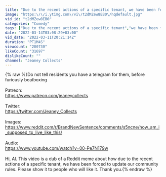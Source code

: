 ```yaml
---
title: "Due to the recent actions of a specific tenant, we have been forced to update our community rules"
image: "https:\/\/i.ytimg.com\/vi\/t2dMZew8EB0\/hqdefault.jpg"
vid_id: "t2dMZew8EB0"
categories: "Comedy"
tags: ["Due to the recent actions of a specific tenant","we have been forced to update our community rules","landlord"]
date: "2022-03-14T03:08:29+03:00"
vid_date: "2022-03-11T20:21:14Z"
duration: "PT1M4S"
viewcount: "280730"
likeCount: "31697"
dislikeCount: ""
channel: "Jeaney Collects"
---
```

{% raw %}Do not tell residents you have a telegram for them, before furiously beatboxing<br /><br />Patreon: <br /><a rel="nofollow" target="blank" href="https://www.patreon.com/jeaneycollects">https://www.patreon.com/jeaneycollects</a><br /><br />Twitter:<br /><a rel="nofollow" target="blank" href="https://twitter.com/Jeaney_Collects">https://twitter.com/Jeaney_Collects</a><br /><br />Images:<br /><a rel="nofollow" target="blank" href="https://www.reddit.com/r/BrandNewSentence/comments/s5ncne/how_am_i_supposed_to_live_like_this/">https://www.reddit.com/r/BrandNewSentence/comments/s5ncne/how_am_i_supposed_to_live_like_this/</a><br /><br />Audio:<br /><a rel="nofollow" target="blank" href="https://www.youtube.com/watch?v=00-Pe7N179w">https://www.youtube.com/watch?v=00-Pe7N179w</a><br /><br />Hi, Al. This video is a dub of a Reddit meme about how due to the recent actions of a specific tenant, we have been forced to update our community rules. Please show it to people who will like it. Thank you.{% endraw %}
